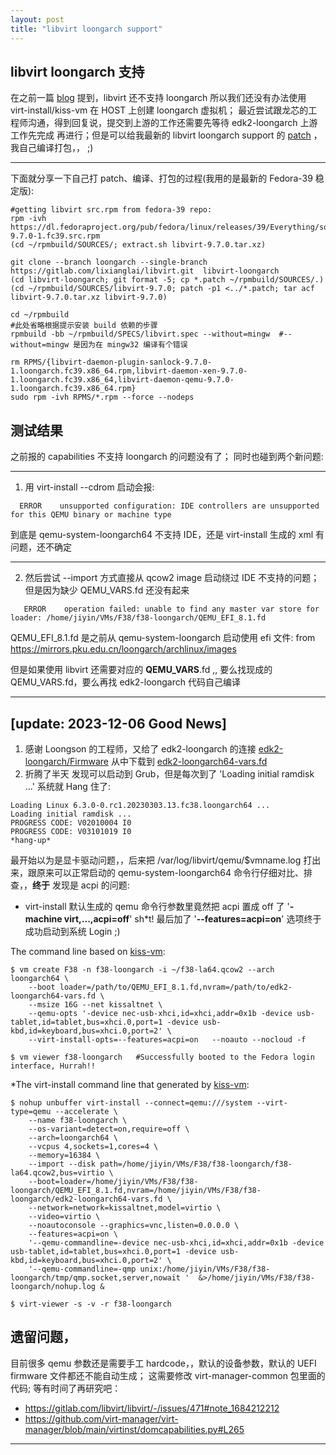 ```yaml
---
layout: post
title: "libvirt loongarch support"
---
```


## libvirt loongarch 支持
在之前一篇 [blog](https://tcler.github.io/2023/08/24/install-fedora-loongarch64-with-qemu) 提到，libvirt 还不支持 loongarch 所以我们还没有办法使用 virt-install/kiss-vm 在 HOST 上创建 loongarch 虚拟机；
最近尝试跟龙芯的工程师沟通，得到回复说，提交到上游的工作还需要先等待 edk2-loongarch 上游工作先完成 再进行；但是可以给我最新的 libvirt loongarch support 的 [patch](https://gitlab.com/lixianglai/libvirt.git) ，我自己编译打包，， ;)  

---
下面就分享一下自己打 patch、编译、打包的过程(我用的是最新的 Fedora-39 稳定版):

```
#getting libvirt src.rpm from fedora-39 repo:
rpm -ivh https://dl.fedoraproject.org/pub/fedora/linux/releases/39/Everything/source/tree/Packages/l/libvirt-9.7.0-1.fc39.src.rpm
(cd ~/rpmbuild/SOURCES/; extract.sh libvirt-9.7.0.tar.xz)

git clone --branch loongarch --single-branch  https://gitlab.com/lixianglai/libvirt.git  libvirt-loongarch
(cd libvirt-loongarch; git format -5; cp *.patch ~/rpmbuild/SOURCES/.)
(cd ~/rpmbuild/SOURCES/libvirt-9.7.0; patch -p1 <../*.patch; tar acf libvirt-9.7.0.tar.xz libvirt-9.7.0)

cd ~/rpmbuild
#此处省略根据提示安装 build 依赖的步骤
rpmbuild -bb ~/rpmbuild/SPECS/libvirt.spec --without=mingw  #--without=mingw 是因为在 mingw32 编译有个错误

rm RPMS/{libvirt-daemon-plugin-sanlock-9.7.0-1.loongarch.fc39.x86_64.rpm,libvirt-daemon-xen-9.7.0-1.loongarch.fc39.x86_64,libvirt-daemon-qemu-9.7.0-1.loongarch.fc39.x86_64.rpm}
sudo rpm -ivh RPMS/*.rpm --force --nodeps
```


## 测试结果
之前报的 capabilities 不支持 loongarch 的问题没有了； 同时也碰到两个新问题:

---

1) 用 virt-install --cdrom 启动会报:  
```
  ERROR    unsupported configuration: IDE controllers are unsupported for this QEMU binary or machine type
```
到底是 qemu-system-loongarch64 不支持 IDE，还是 virt-install 生成的 xml 有问题，还不确定

---

2) 然后尝试 --import 方式直接从 qcow2 image 启动绕过 IDE 不支持的问题；但是因为缺少 QEMU_VARS.fd 还没有起来  
```
   ERROR    operation failed: unable to find any master var store for loader: /home/jiyin/VMs/F38/f38-loongarch/QEMU_EFI_8.1.fd
```
QEMU_EFI_8.1.fd 是之前从 qemu-system-loongarch 启动使用 efi 文件: from https://mirrors.pku.edu.cn/loongarch/archlinux/images  

但是如果使用 libvirt 还需要对应的 **QEMU_VARS**.fd ,, 要么找现成的 QEMU_VARS.fd，要么再找 edk2-loongarch 代码自己编译

---

## [update: 2023-12-06 Good News]
1. 感谢 Loongson 的工程师，又给了 edk2-loongarch 的连接 [edk2-loongarch/Firmware](https://github.com/loongson/Firmware/tree/main/LoongArchVirtMachine) 从中下载到 [edk2-loongarch64-vars.fd](https://github.com/loongson/Firmware/raw/main/LoongArchVirtMachine/edk2-loongarch64-vars.fd)
2. 折腾了半天 发现可以启动到 Grub，但是每次到了 'Loading initial ramdisk ...' 系统就 Hang 住了:  
```
Loading Linux 6.3.0-0.rc1.20230303.13.fc38.loongarch64 ...
Loading initial ramdisk ...
PROGRESS CODE: V02010004 I0
PROGRESS CODE: V03101019 I0
*hang-up*  
```  

最开始以为是显卡驱动问题，，后来把 /var/log/libvirt/qemu/$vmname.log 打出来，跟原来可以正常启动的 qemu-system-loongarch64 命令行仔细对比、排查，，**终于** 发现是 acpi 的问题:  
- virt-install 默认生成的 qemu 命令行参数里竟然把 acpi 置成 off 了 '**-machine virt,...,acpi=off**'  sh\*t!  最后加了 '**--features=acpi=on**'  选项终于成功启动到系统 Login  ;)


The command line based on [kiss-vm](https://github.com/tcler/kiss-vm-ns/blob/master/kiss-vm):  
```
$ vm create F38 -n f38-loongarch -i ~/f38-la64.qcow2 --arch loongarch64 \
    --boot loader=/path/to/QEMU_EFI_8.1.fd,nvram=/path/to/edk2-loongarch64-vars.fd \
    --msize 16G --net kissaltnet \
    --qemu-opts '-device nec-usb-xhci,id=xhci,addr=0x1b -device usb-tablet,id=tablet,bus=xhci.0,port=1 -device usb-kbd,id=keyboard,bus=xhci.0,port=2' \
    --virt-install-opts=--features=acpi=on   --noauto --nocloud -f

$ vm viewer f38-loongarch   #Successfully booted to the Fedora login interface, Hurrah!!  
```


\*The virt-install command line that generated by [kiss-vm](https://github.com/tcler/kiss-vm-ns/blob/master/kiss-vm):  
```
$ nohup unbuffer virt-install --connect=qemu:///system --virt-type=qemu --accelerate \
    --name f38-loongarch \
    --os-variant=detect=on,require=off \
    --arch=loongarch64 \
    --vcpus 4,sockets=1,cores=4 \
    --memory=16384 \
    --import --disk path=/home/jiyin/VMs/F38/f38-loongarch/f38-la64.qcow2,bus=virtio \
    --boot=loader=/home/jiyin/VMs/F38/f38-loongarch/QEMU_EFI_8.1.fd,nvram=/home/jiyin/VMs/F38/f38-loongarch/edk2-loongarch64-vars.fd \
    --network=network=kissaltnet,model=virtio \
    --video=virtio \
    --noautoconsole --graphics=vnc,listen=0.0.0.0 \
    --features=acpi=on \
    '--qemu-commandline=-device nec-usb-xhci,id=xhci,addr=0x1b -device usb-tablet,id=tablet,bus=xhci.0,port=1 -device usb-kbd,id=keyboard,bus=xhci.0,port=2' \
    '--qemu-commandline=-qmp unix:/home/jiyin/VMs/F38/f38-loongarch/tmp/qmp.socket,server,nowait '  &>/home/jiyin/VMs/F38/f38-loongarch/nohup.log &

$ virt-viewer -s -v -r f38-loongarch 
```

## 遗留问题，  
目前很多 qemu 参数还是需要手工 hardcode，，默认的设备参数，默认的 UEFI firmware 文件都还不能自动生成；
这需要修改 virt-manager-common 包里面的代码;  等有时间了再研究吧：    

- https://gitlab.com/libvirt/libvirt/-/issues/471#note_1684212212  
- https://github.com/virt-manager/virt-manager/blob/main/virtinst/domcapabilities.py#L265  

---
